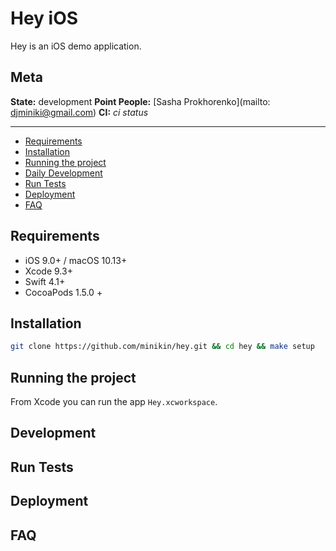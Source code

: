 # Hey iOS

Hey is an iOS demo application.

## Meta

**State:** development
**Point People:**  [Sasha Prokhorenko](mailto: djminiki@gmail.com)
**CI:** _ci status_

----------

- [Requirements](#requirements)
- [Installation](#installation)
- [Running the project](#running-the-project)
- [Daily Development](#daily-development)
- [Run Tests](#run-tests)
- [Deployment](#deployment)
- [FAQ](#faq)

## Requirements

- iOS 9.0+ / macOS 10.13+
- Xcode 9.3+
- Swift 4.1+
- CocoaPods 1.5.0 +

## Installation

```bash
git clone https://github.com/minikin/hey.git && cd hey && make setup
```

## Running the project

 From Xcode you can run the app `Hey.xcworkspace`.

## Development

## Run Tests

## Deployment

## FAQ
